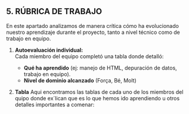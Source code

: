 ## 5. RÚBRICA DE TRABAJO
En este apartado analizamos de manera crítica cómo ha evolucionado nuestro aprendizaje durante el proyecto, tanto a nivel técnico como de trabajo en equipo.  

1. **Autoevaluación individual:**  
   Cada miembro del equipo completó una tabla donde detalló:  
   - **Qué ha aprendido** (ej: manejo de HTML, depuración de datos, trabajo en equipo).  
   - **Nivel de dominio alcanzado** (Força, Bé, Molt)
  
2. **Tabla**
   Aqui encontramos las tablas de cada uno de los miembros del quipo donde ex`lican que es lo que hemos ido aprendiendo u otros detalles importantes a comenar:

